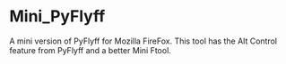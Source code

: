 # Mini_PyFlyff
A mini version of PyFlyff for Mozilla FireFox. This tool has the Alt Control feature from PyFlyff and a better Mini Ftool.
